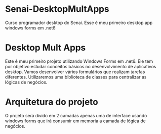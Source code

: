 # Senai-DesktopMultApps
 Curso programador desktop do Senai. Esse é meu primeiro desktop app windows forms em .net6
 
# Desktop Mult Apps
Este é meu primeiro projeto utilizando Windows Forms em .net6. Ele tem por objetivo estudar conceitos básicos no desenvolvimento de aplicativos desktop.
Vamos desenvolver vários formulários que realizam tarefas diferentes.
Utilizaremos uma biblioteca de classes para centralizar as lógicas de negócios.

# Arquitetura do projeto
O projeto será divido em 2 camadas apenas uma de interface usando windows forms que irá consumir em memoria a camada de lógica de negócios.


